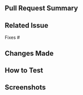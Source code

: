 ## Pull Request Summary
<!-- Provide a brief description of what this PR does -->

## Related Issue
<!-- Link to the issue this PR addresses (if applicable) -->
Fixes #

## Changes Made
<!-- Briefly list what you changed -->

## How to Test
<!-- Simple steps to test your changes -->

## Screenshots
<!-- If applicable, add screenshots to show the changes -->

